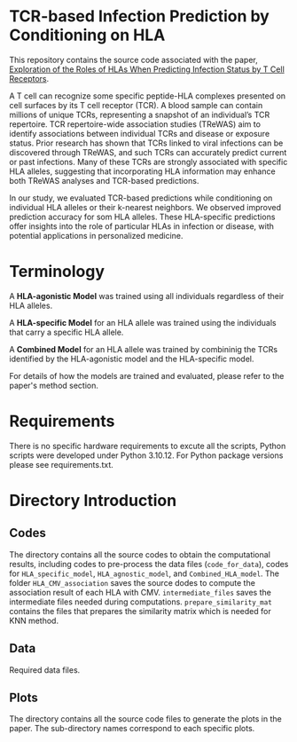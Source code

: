 # TCR-based Infection Prediction by Conditioning on HLA
This repository contains the source code associated with the paper, [Exploration of the Roles of HLAs When Predicting Infection Status by T Cell Receptors](https://www.biorxiv.org/content/10.1101/2024.11.18.624054v1).

A T cell can recognize some specific peptide-HLA complexes presented on cell surfaces by its T cell receptor (TCR). A blood sample can contain millions of unique TCRs, representing a snapshot of an individual’s TCR repertoire. TCR repertoire-wide association studies (TReWAS) aim to identify associations between individual TCRs and disease or exposure status. Prior research has shown that TCRs linked to viral infections can be discovered through TReWAS, and such TCRs can accurately predict current or past infections. Many of these TCRs are strongly associated with specific HLA alleles, suggesting that incorporating HLA information may enhance both TReWAS analyses and TCR-based predictions.

In our study, we evaluated TCR-based predictions while conditioning on individual HLA alleles or their k-nearest neighbors. We observed improved prediction accuracy for som HLA alleles. These HLA-specific predictions offer insights into the role of particular HLAs in infection or disease, with potential applications in personalized medicine.

# Terminology
A **HLA-agonistic Model** was trained using all individuals regardless of their HLA alleles. 

A **HLA-specific Model** for an HLA allele was trained using the individuals that carry a specific HLA allele. 

A **Combined Model** for an HLA allele was trained by combininig the TCRs identified by the HLA-agonistic model and the HLA-specific model.

For details of how the models are trained and evaluated, please refer to the paper's method section.

# Requirements
There is no specific hardware requirements to excute all the scripts, Python scripts were developed under Python 3.10.12. For Python package versions please see requirements.txt. 

# Directory Introduction

## Codes
The directory contains all the source codes to obtain the computational results, including codes to pre-process the data files (```code_for_data```), codes for ```HLA_specific_model```, ```HLA_agnostic_model```, and ```Combined_HLA_model```. The folder ```HLA_CMV_association``` saves the source dodes to compute the association result of each HLA with CMV. ```intermediate_files``` saves the intermediate files needed during computations. ```prepare_similarity_mat``` contains the files that prepares the similarity matrix which is needed for KNN method.

## Data
Required data files.

## Plots
The directory contains all the source code files to generate the plots in the paper. The sub-directory names correspond to each specific plots.

